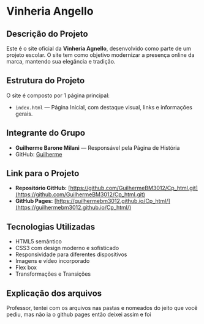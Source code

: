 # Vinheria Angello
 
## Descrição do Projeto
 
Este é o site oficial da **Vinheria Agnello**, desenvolvido como parte de um projeto escolar. O site tem como objetivo modernizar a presença online da marca, mantendo sua elegância e tradição.

 
## Estrutura do Projeto
 
O site é composto por 1 página principal:
 
- `index.html` — Página Inicial, com destaque visual, links e informações gerais.


## Integrante do Grupo
 
- **Guilherme Barone Milani** — Responsável pela Página de História
- GitHub: [Guilherme](https://github.com/GuilhermeBM3012)

 
## Link para o Projeto
 
- **Repositório GitHub:** [https://github.com/GuilhermeBM3012/Cp_html.git](https://github.com/GuilhermeBM3012/Cp_html.git)
- **GitHub Pages:** [https://guilhermebm3012.github.io/Cp_html/](https://guilhermebm3012.github.io/Cp_html/)

 
## Tecnologias Utilizadas
 
- HTML5 semântico
- CSS3 com design moderno e sofisticado
- Responsividade para diferentes dispositivos
- Imagens e vídeo incorporado
- Flex box
- Transformações e Transições


## Explicação dos arquivos

Professor, tentei com os arquivos nas pastas e nomeados do jeito que você pediu, mas não ia o github pages então deixei assim e foi
 
 
